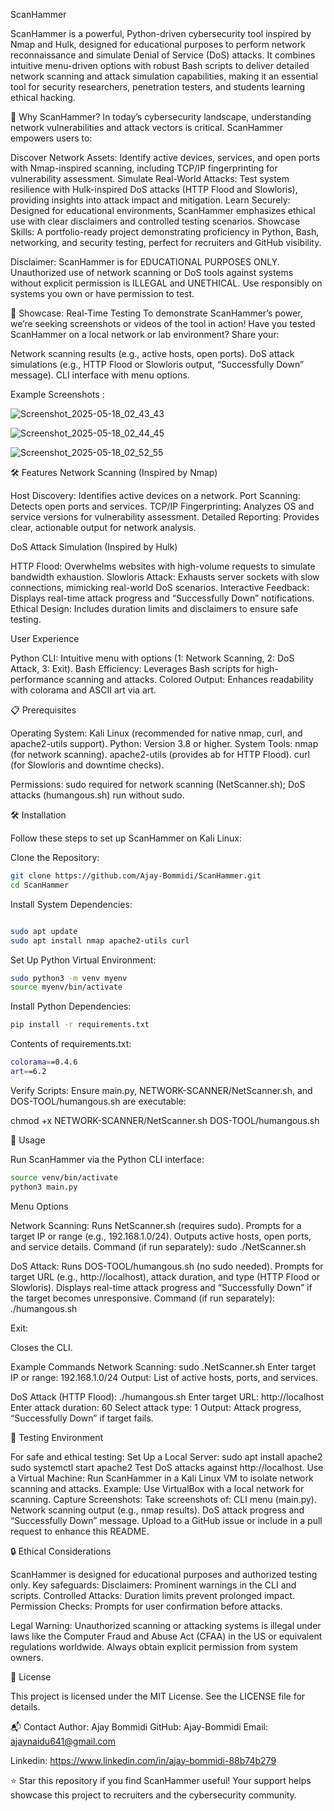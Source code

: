 ScanHammer
 
ScanHammer is a powerful, Python-driven cybersecurity tool inspired by Nmap and Hulk, designed for educational purposes to perform network reconnaissance and simulate Denial of Service (DoS) attacks. It combines intuitive menu-driven options with robust Bash scripts to deliver detailed network scanning and attack simulation capabilities, making it an essential tool for security researchers, penetration testers, and students learning ethical hacking.

🚀 Why ScanHammer?
In today’s cybersecurity landscape, understanding network vulnerabilities and attack vectors is critical. ScanHammer empowers users to:

Discover Network Assets: Identify active devices, services, and open ports with Nmap-inspired scanning, including TCP/IP fingerprinting for vulnerability assessment.
Simulate Real-World Attacks: Test system resilience with Hulk-inspired DoS attacks (HTTP Flood and Slowloris), providing insights into attack impact and mitigation.
Learn Securely: Designed for educational environments, ScanHammer emphasizes ethical use with clear disclaimers and controlled testing scenarios.
Showcase Skills: A portfolio-ready project demonstrating proficiency in Python, Bash, networking, and security testing, perfect for recruiters and GitHub visibility.


Disclaimer: ScanHammer is for EDUCATIONAL PURPOSES ONLY. Unauthorized use of network scanning or DoS tools against systems without explicit permission is ILLEGAL and UNETHICAL. Use responsibly on systems you own or have permission to test.

📸 Showcase: Real-Time Testing
To demonstrate ScanHammer’s power, we’re seeking screenshots or videos of the tool in action! Have you tested ScanHammer on a local network or lab environment? Share your:

Network scanning results (e.g., active hosts, open ports).
DoS attack simulations (e.g., HTTP Flood or Slowloris output, “Successfully Down” message).
CLI interface with menu options.

Example Screenshots :

![Screenshot_2025-05-18_02_43_43](https://github.com/user-attachments/assets/1b37fb48-2863-41f7-b9ef-2b81a6c00a80)

![Screenshot_2025-05-18_02_44_45](https://github.com/user-attachments/assets/23436952-144b-4149-bd9a-e444f104037f)


![Screenshot_2025-05-18_02_52_55](https://github.com/user-attachments/assets/10330ac8-50ae-40a0-b1ef-ab1f099d56ad)

🛠️ Features
Network Scanning (Inspired by Nmap)

Host Discovery: Identifies active devices on a network.
Port Scanning: Detects open ports and services.
TCP/IP Fingerprinting: Analyzes OS and service versions for vulnerability assessment.
Detailed Reporting: Provides clear, actionable output for network analysis.

DoS Attack Simulation (Inspired by Hulk)

HTTP Flood: Overwhelms websites with high-volume requests to simulate bandwidth exhaustion.
Slowloris Attack: Exhausts server sockets with slow connections, mimicking real-world DoS scenarios.
Interactive Feedback: Displays real-time attack progress and “Successfully Down” notifications.
Ethical Design: Includes duration limits and disclaimers to ensure safe testing.

User Experience

Python CLI: Intuitive menu with options (1: Network Scanning, 2: DoS Attack, 3: Exit).
Bash Efficiency: Leverages Bash scripts for high-performance scanning and attacks.
Colored Output: Enhances readability with colorama and ASCII art via art.

📋 Prerequisites

Operating System: Kali Linux (recommended for native nmap, curl, and apache2-utils support).
Python: Version 3.8 or higher.
System Tools:
nmap (for network scanning).
apache2-utils (provides ab for HTTP Flood).
curl (for Slowloris and downtime checks).


Permissions: sudo required for network scanning (NetScanner.sh); DoS attacks (humangous.sh) run without sudo.

🛠️ Installation

Follow these steps to set up ScanHammer on Kali Linux:





Clone the Repository:
```bash
git clone https://github.com/Ajay-Bommidi/ScanHammer.git
cd ScanHammer
```
Install System Dependencies:
```bash

sudo apt update
sudo apt install nmap apache2-utils curl
```


Set Up Python Virtual Environment:
```bash
sudo python3 -m venv myenv
source myenv/bin/activate
```

Install Python Dependencies:
```bash
pip install -r requirements.txt
```
Contents of requirements.txt:
```bash
colorama==0.4.6
art==6.2
```


Verify Scripts: Ensure main.py, NETWORK-SCANNER/NetScanner.sh, and DOS-TOOL/humangous.sh are executable:

chmod +x NETWORK-SCANNER/NetScanner.sh DOS-TOOL/humangous.sh

🚀 Usage

Run ScanHammer via the Python CLI interface:
```bash
source venv/bin/activate
python3 main.py
```
Menu Options

Network Scanning:
Runs NetScanner.sh (requires sudo).
Prompts for a target IP or range (e.g., 192.168.1.0/24).
Outputs active hosts, open ports, and service details.
Command (if run separately):
sudo ./NetScanner.sh



DoS Attack:
Runs DOS-TOOL/humangous.sh (no sudo needed).
Prompts for target URL (e.g., http://localhost), attack duration, and type (HTTP Flood or Slowloris).
Displays real-time attack progress and “Successfully Down” if the target becomes unresponsive.
Command (if run separately):
./humangous.sh

Exit:

Closes the CLI.

Example Commands
Network Scanning:
sudo .NetScanner.sh
Enter target IP or range: 192.168.1.0/24
Output: List of active hosts, ports, and services.

DoS Attack (HTTP Flood):
./humangous.sh
Enter target URL: http://localhost
Enter attack duration: 60
Select attack type: 1
Output: Attack progress, “Successfully Down” if target fails.

🧪 Testing Environment

For safe and ethical testing:
Set Up a Local Server:
sudo apt install apache2
sudo systemctl start apache2
Test DoS attacks against http://localhost.
Use a Virtual Machine:
Run ScanHammer in a Kali Linux VM to isolate network scanning and attacks.
Example: Use VirtualBox with a local network for scanning.
Capture Screenshots:
Take screenshots of:
CLI menu (main.py).
Network scanning output (e.g., nmap results).
DoS attack progress and “Successfully Down” message.
Upload to a GitHub issue or include in a pull request to enhance this README.

🔒 Ethical Considerations

ScanHammer is designed for educational purposes and authorized testing only. Key safeguards:
Disclaimers: Prominent warnings in the CLI and scripts.
Controlled Attacks: Duration limits prevent prolonged impact.
Permission Checks: Prompts for user confirmation before attacks.

Legal Warning: Unauthorized scanning or attacking systems is illegal under laws like the Computer Fraud and Abuse Act (CFAA) in the US or equivalent regulations worldwide. Always obtain explicit permission from system owners.

📄 License

This project is licensed under the MIT License. See the LICENSE file for details.

📬 Contact
Author: Ajay Bommidi
GitHub: Ajay-Bommidi
Email: ajaynaidu641@gmail.com

Linkedin: https://www.linkedin.com/in/ajay-bommidi-88b74b279

⭐ Star this repository if you find ScanHammer useful! Your support helps showcase this project to recruiters and the cybersecurity community.
